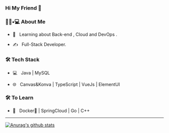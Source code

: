 ### Hi My Friend 👋

<h3> 👨🏻•💻 About Me </h3>

- 🌱 &nbsp; Learning about Back-end , Cloud and DevOps .

- ✍️ &nbsp; Full-Stack Developer.

<h3>🛠 Tech Stack</h3>

- 💻 &nbsp; Java | MySQL

- 🌐 &nbsp; Canvas&Konva | TypeScript | VueJs | ElementUI 

<!--

- 🛢 &nbsp; MySQL | Redis | RabbitMQ

- 🔧 &nbsp; Git | Markdown 

-->



<h3>🛠 To Learn</h3>

- 🔧 &nbsp;  Docker🐳 | SpringCloud | Go | C++

<hr>

[![Anurag's github stats](https://github-readme-stats.vercel.app/api?username=youlanqiang)](https://github.com/anuraghazra/github-readme-stats)

